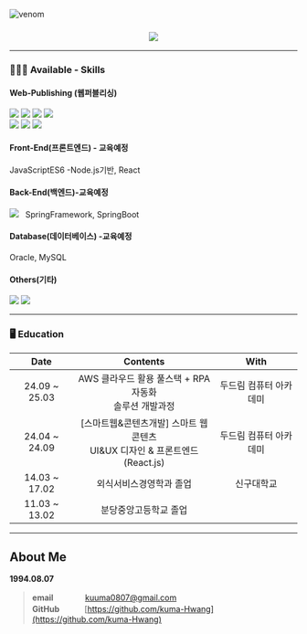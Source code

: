 ![venom](https://capsule-render.vercel.app/api?type=venom&height=200&text=Hello%20I'm%20Kuma.&fontSize=70&color=0:4fefde,100:b678c4&stroke=7500d9)

<h3 align="center">
<a href="https://hits.seeyoufarm.com"><img src="https://hits.seeyoufarm.com/api/count/incr/badge.svg?url=https%3A%2F%2Fgithub.com%2Fkuma-Hwang%2Fhit-counter&count_bg=%232CB7BE&title_bg=%233F3F3F&icon=&icon_color=%23E7E7E7&title=hits&edge_flat=false"/></a>
</h3>

---

### 👩🏻‍💻 Available - Skills

<div>
  
#### Web-Publishing (웹퍼블리싱)

<img src="https://img.shields.io/badge/Adobe Photoshop-31A8FF?style=flat-square&logo=Adobe Photoshop&logoColor=white"/>
<img src="https://img.shields.io/badge/Adobe Illustrator-FF9A00?style=flat-square&logo=Adobe Illustrator&logoColor=white"/>
<img src="https://img.shields.io/badge/Visual Studio Code-007ACC?style=flat-square&logo=Visual Studio Code&logoColor=white"/>
<img src="https://img.shields.io/badge/HTML5-E34F26?style=flat-square&logo=html5&logoColor=white"/><br>
<img src="https://img.shields.io/badge/CSS3-1572B6?style=flat-square&logo=css3&logoColor=white"/>
<img src="https://img.shields.io/badge/JavaScript-F7DF1E?style=flat-square&logo=javascript&logoColor=black"/>
<img src="https://img.shields.io/badge/jQuery-0769AD?style=flat-square&logo=jQuery&logoColor=white"/>



#### Front-End(프론트엔드) - 교육예정
JavaScriptES6 -Node.js기반, React


#### Back-End(백엔드)-교육예정
<img src="https://img.shields.io/badge/java-007396?style=flat-square&logo=java&logoColor=white"/> &nbsp; SpringFramework, SpringBoot


#### Database(데이터베이스) -교육예정
Oracle, MySQL

#### Others(기타)
<img src="https://img.shields.io/badge/Git-F05032?style=flat-square&logo=git&logoColor=white"/>
<img src="https://img.shields.io/badge/GitHub-181717?style=flat-square&logo=GitHub&logoColor=white"/>





<!--#### 🛠 사용해본 Skill & Stack

<h4>
  <img src="https://img.shields.io/badge/aws_ec2-FF9900?style=for-the-badge&logo=awsamplify&logoColor=fff"/>
  <img src="https://img.shields.io/badge/swc-ffffff?style=for-the-badge&logo=swc&logoColor=000"/>
  <img src="https://img.shields.io/badge/heroku-430098?style=for-the-badge&logo=heroku&logoColor=fff"/>
  <img src="https://img.shields.io/badge/MongoDB-47A248?style=for-the-badge&logo=MongoDB&logoColor=fff"/>
  <img src="https://img.shields.io/badge/three.js-000000?style=for-the-badge&logo=three.js&logoColor=fff"/>
  <img src="https://img.shields.io/badge/flutter-02569B?style=for-the-badge&logo=flutter&logoColor=fff"/>
  <img src="https://img.shields.io/badge/svelte-FF3E00?style=for-the-badge&logo=svelte&logoColor=fff"/>
  <img src="https://img.shields.io/badge/Rust-000000?style=for-the-badge&logo=Rust&logoColor=fff" />
</h4>
 -->

---
  
### 🖥 Education
<!-- | 23.06 | Dear-My-Univerest | 개인 프로젝트 | -->
<div align="center">
  
| Date | Contents | With |
|:---:|:---:|:---:|
| 24.09 ~ 25.03 | AWS 클라우드 활용 풀스택 + RPA 자동화 <br>솔루션 개발과정 | 두드림 컴퓨터 아카데미 |
| 24.04 ~ 24.09 | [스마트웹&콘텐츠개발] 스마트 웹콘텐츠<br> UI&UX 디자인 & 프론트엔드(React.js) |두드림 컴퓨터 아카데미|
| 14.03 ~ 17.02 | 외식서비스경영학과 졸업 | 신구대학교 |
| 11.03 ~ 13.02 | 분당중앙고등학교 졸업 |  |



  
</div>

---

## About Me

**1994.08.07**


> **email** &nbsp;&nbsp;&nbsp;&nbsp;&nbsp;　　    kuuma0807@gmail.com \
> **GitHub**&nbsp;&nbsp; 　　  [https://github.com/kuma-Hwang](https://github.com/kuma-Hwang)

